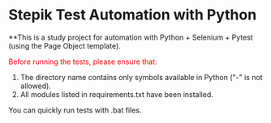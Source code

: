 # Stepik Test Automation with Python

**This is a study project for automation with Python + Selenium + Pytest (using the Page Object template).

<span style="color:red;">Before running the tests, please ensure that:
1. The directory name contains only symbols available in Python ("-" is not allowed).
2. All modules listed in requirements.txt have been installed.</span>

You can quickly run tests with .bat files.

